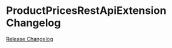 # ProductPricesRestApiExtension Changelog

[Release Changelog](https://github.com/spryker/product-prices-rest-api-extension/releases)

